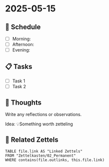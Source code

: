 
# 2025-05-15

## 📆 Schedule
- [ ] Morning:
- [ ] Afternoon:
- [ ] Evening:

## 📋 Tasks
- [ ] Task 1
- [ ] Task 2

## 🧠 Thoughts
Write any reflections or observations.

Idea: 💡Something worth zetteling

## 📎 Related Zettels
```dataview
TABLE file.link AS "Linked Zettels"
FROM "Zettelkasten/02_Permanent"
WHERE contains(file.outlinks, this.file.link)
```
